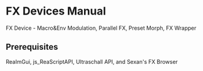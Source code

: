 # FX Devices Manual
FX Device - Macro&Env Modulation, Parallel FX, Preset Morph, FX Wrapper

## Prerequisites
ReaImGui, js_ReaScriptAPI, Ultraschall API, and Sexan's FX Browser

